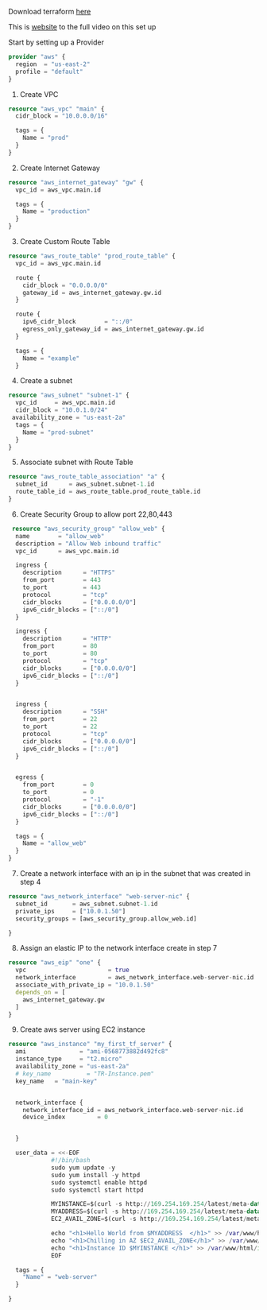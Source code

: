 

Download terraform [here](https://learn.hashicorp.com/tutorials/terraform/install-cli)

This is  [website](https://www.youtube.com/watch?v=SLB_c_ayRMo&ab_channel=freeCodeCamp.org) to the full video on this set up



Start by setting up a Provider 

```terraform
provider "aws" {
  region  = "us-east-2"
  profile = "default"
}
```

1. Create VPC

```terraform
resource "aws_vpc" "main" {
  cidr_block = "10.0.0.0/16"

  tags = {
    Name = "prod"
  }
}
```

2. Create Internet Gateway
```terraform
resource "aws_internet_gateway" "gw" {
  vpc_id = aws_vpc.main.id

  tags = {
    Name = "production"
  }
}
```

3. Create Custom Route Table

```terraform
resource "aws_route_table" "prod_route_table" {
  vpc_id = aws_vpc.main.id

  route {
    cidr_block = "0.0.0.0/0"
    gateway_id = aws_internet_gateway.gw.id
  }

  route {
    ipv6_cidr_block        = "::/0"
    egress_only_gateway_id = aws_internet_gateway.gw.id
  }

  tags = {
    Name = "example"
  }
```
4. Create a subnet
```terraform
resource "aws_subnet" "subnet-1" {
  vpc_id     = aws_vpc.main.id
  cidr_block = "10.0.1.0/24"
 availability_zone = "us-east-2a"
  tags = {
    Name = "prod-subnet"
  }
}
```

5. Associate subnet with Route Table

```terraform
resource "aws_route_table_association" "a" {
  subnet_id      = aws_subnet.subnet-1.id
  route_table_id = aws_route_table.prod_route_table.id
}
```

6. Create Security Group to allow port 22,80,443

```terraform
 resource "aws_security_group" "allow_web" {
  name        = "allow_web"
  description = "Allow Web inbound traffic"
  vpc_id      = aws_vpc.main.id

  ingress {
    description      = "HTTPS"
    from_port        = 443
    to_port          = 443
    protocol         = "tcp"
    cidr_blocks      = ["0.0.0.0/0"]
    ipv6_cidr_blocks = ["::/0"]
  }

  ingress {
    description      = "HTTP"
    from_port        = 80
    to_port          = 80
    protocol         = "tcp"
    cidr_blocks      = ["0.0.0.0/0"]
    ipv6_cidr_blocks = ["::/0"]
  }


  ingress {
    description      = "SSH"
    from_port        = 22
    to_port          = 22
    protocol         = "tcp"
    cidr_blocks      = ["0.0.0.0/0"]
    ipv6_cidr_blocks = ["::/0"]
  }


  egress {
    from_port        = 0
    to_port          = 0
    protocol         = "-1"
    cidr_blocks      = ["0.0.0.0/0"]
    ipv6_cidr_blocks = ["::/0"]
  }

  tags = {
    Name = "allow_web"
  }
}
```

7. Create a network interface with an ip in the subnet that was created in step 4

```terraform
resource "aws_network_interface" "web-server-nic" {
  subnet_id       = aws_subnet.subnet-1.id
  private_ips     = ["10.0.1.50"]
  security_groups = [aws_security_group.allow_web.id]

}
```

8. Assign an elastic IP to the network interface create in step 7

```terraform
resource "aws_eip" "one" {
  vpc                       = true
  network_interface         = aws_network_interface.web-server-nic.id
  associate_with_private_ip = "10.0.1.50"
  depends_on = [
    aws_internet_gateway.gw
  ]
}
```

9. Create aws server using EC2 instance

```terraform
resource "aws_instance" "my_first_tf_server" {
  ami               = "ami-0568773882d492fc8"
  instance_type     = "t2.micro"
  availability_zone = "us-east-2a"
  # key_name          = "TR-Instance.pem"
  key_name   = "main-key"


  network_interface {
    network_interface_id = aws_network_interface.web-server-nic.id
    device_index         = 0


  }

  user_data = <<-EOF
            #!/bin/bash
            sudo yum update -y
            sudo yum install -y httpd
            sudo systemctl enable httpd
            sudo systemctl start httpd

            MYINSTANCE=$(curl -s http://169.254.169.254/latest/meta-data/instance-id)
            MYADDRESS=$(curl -s http://169.254.169.254/latest/meta-data/public-ipv4)
            EC2_AVAIL_ZONE=$(curl -s http://169.254.169.254/latest/meta-data/placement/availability-zone)

            echo "<h1>Hello World from $MYADDRESS  </h1>" >> /var/www/html/index.html
            echo "<h1>Chilling in AZ $EC2_AVAIL_ZONE</h1>" >> /var/www/html/index.html
            echo "<h1>Instance ID $MYINSTANCE </h1>" >> /var/www/html/index.html
            EOF

  tags = {
    "Name" = "web-server"
  }

}
```
